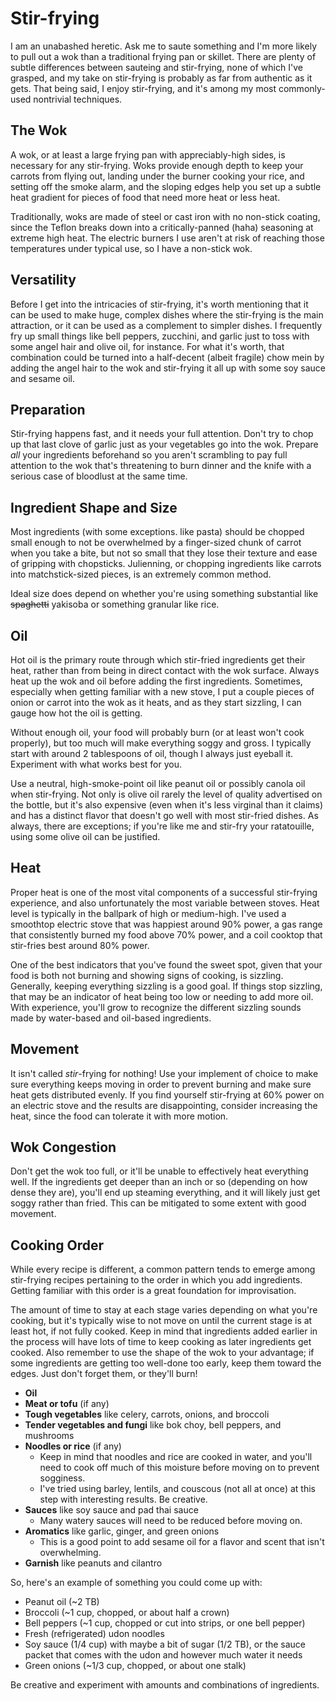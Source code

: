 Stir-frying
===========

I am an unabashed heretic. Ask me to saute something and I'm more likely to pull out a wok than a traditional frying pan or skillet. There are plenty of subtle differences between sauteing and stir-frying, none of which I've grasped, and my take on stir-frying is probably as far from authentic as it gets. That being said, I enjoy stir-frying, and it's among my most commonly-used nontrivial techniques.

The Wok
-------
A wok, or at least a large frying pan with appreciably-high sides, is necessary for any stir-frying. Woks provide enough depth to keep your carrots from flying out, landing under the burner cooking your rice, and setting off the smoke alarm, and the sloping edges help you set up a subtle heat gradient for pieces of food that need more heat or less heat.

Traditionally, woks are made of steel or cast iron with no non-stick coating, since the Teflon breaks down into a critically-panned (haha) seasoning at extreme high heat. The electric burners I use aren't at risk of reaching those temperatures under typical use, so I have a non-stick wok.

Versatility
-----------
Before I get into the intricacies of stir-frying, it's worth mentioning that it can be used to make huge, complex dishes where the stir-frying is the main attraction, or it can be used as a complement to simpler dishes. I frequently fry up small things like bell peppers, zucchini, and garlic just to toss with some angel hair and olive oil, for instance. For what it's worth, that combination could be turned into a half-decent (albeit fragile) chow mein by adding the angel hair to the wok and stir-frying it all up with some soy sauce and sesame oil.

Preparation
-----------
Stir-frying happens fast, and it needs your full attention. Don't try to chop up that last clove of garlic just as your vegetables go into the wok. Prepare *all* your ingredients beforehand so you aren't scrambling to pay full attention to the wok that's threatening to burn dinner and the knife with a serious case of bloodlust at the same time.

Ingredient Shape and Size
-------------------------
Most ingredients (with some exceptions. like pasta) should be chopped small enough to not be overwhelmed by a finger-sized chunk of carrot when you take a bite, but not so small that they lose their texture and ease of gripping with chopsticks. Julienning, or chopping ingredients like carrots into matchstick-sized pieces, is an extremely common method.

Ideal size does depend on whether you're using something substantial like ~~spaghetti~~ yakisoba or something granular like rice.

Oil
---
Hot oil is the primary route through which stir-fried ingredients get their heat, rather than from being in direct contact with the wok surface. Always heat up the wok and oil before adding the first ingredients. Sometimes, especially when getting familiar with a new stove, I put a couple pieces of onion or carrot into the wok as it heats, and as they start sizzling, I can gauge how hot the oil is getting.

Without enough oil, your food will probably burn (or at least won't cook properly), but too much will make everything soggy and gross. I typically start with around 2 tablespoons of oil, though I always just eyeball it. Experiment with what works best for you.

Use a neutral, high-smoke-point oil like peanut oil or possibly canola oil when stir-frying. Not only is olive oil rarely the level of quality advertised on the bottle, but it's also expensive (even when it's less virginal than it claims) and has a distinct flavor that doesn't go well with most stir-fried dishes. As always, there are exceptions; if you're like me and stir-fry your ratatouille, using some olive oil can be justified.

Heat
----
Proper heat is one of the most vital components of a successful stir-frying experience, and also unfortunately the most variable between stoves. Heat level is typically in the ballpark of high or medium-high. I've used a smoothtop electric stove that was happiest around 90% power, a gas range that consistently burned my food above 70% power, and a coil cooktop that stir-fries best around 80% power.

One of the best indicators that you've found the sweet spot, given that your food is both not burning and showing signs of cooking, is sizzling. Generally, keeping everything sizzling is a good goal. If things stop sizzling, that may be an indicator of heat being too low or needing to add more oil. With experience, you'll grow to recognize the different sizzling sounds made by water-based and oil-based ingredients.

Movement
--------
It isn't called *stir*-frying for nothing! Use your implement of choice to make sure everything keeps moving in order to prevent burning and make sure heat gets distributed evenly. If you find yourself stir-frying at 60% power on an electric stove and the results are disappointing, consider increasing the heat, since the food can tolerate it with more motion.

Wok Congestion
--------------
Don't get the wok too full, or it'll be unable to effectively heat everything well. If the ingredients get deeper than an inch or so (depending on how dense they are), you'll end up steaming everything, and it will likely just get soggy rather than fried. This can be mitigated to some extent with good movement.

Cooking Order
-------------
While every recipe is different, a common pattern tends to emerge among stir-frying recipes pertaining to the order in which you add ingredients. Getting familiar with this order is a great foundation for improvisation.

The amount of time to stay at each stage varies depending on what you're cooking, but it's typically wise to not move on until the current stage is at least hot, if not fully cooked. Keep in mind that ingredients added earlier in the process will have lots of time to keep cooking as later ingredients get cooked. Also remember to use the shape of the wok to your advantage; if some ingredients are getting too well-done too early, keep them toward the edges. Just don't forget them, or they'll burn!

* **Oil**
* **Meat or tofu** (if any)
* **Tough vegetables** like celery, carrots, onions, and broccoli
* **Tender vegetables and fungi** like bok choy, bell peppers, and mushrooms
* **Noodles or rice** (if any)
  * Keep in mind that noodles and rice are cooked in water, and you'll need to cook off much of this moisture before moving on to prevent sogginess.
  * I've tried using barley, lentils, and couscous (not all at once) at this step with interesting results. Be creative.
* **Sauces** like soy sauce and pad thai sauce
  * Many watery sauces will need to be reduced before moving on.
* **Aromatics** like garlic, ginger, and green onions
  * This is a good point to add sesame oil for a flavor and scent that isn't overwhelming.
* **Garnish** like peanuts and cilantro

So, here's an example of something you could come up with:
* Peanut oil (~2 TB)
* Broccoli (~1 cup, chopped, or about half a crown)
* Bell peppers (~1 cup, chopped or cut into strips, or one bell pepper)
* Fresh (refrigerated) udon noodles
* Soy sauce (1/4 cup) with maybe a bit of sugar (1/2 TB), or the sauce packet that comes with the udon and however much water it needs
* Green onions (~1/3 cup, chopped, or about one stalk)

Be creative and experiment with amounts and combinations of ingredients.
